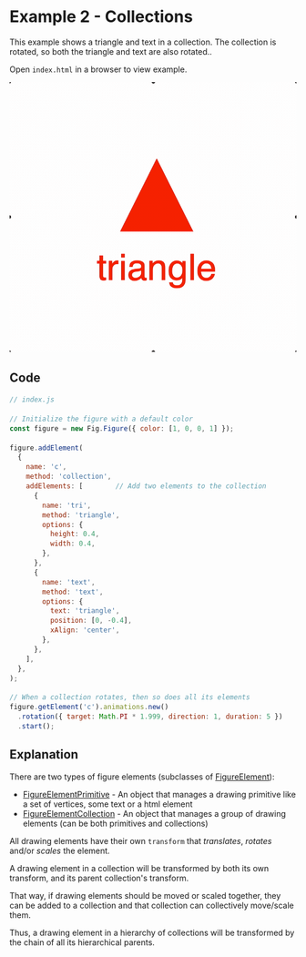 # Example 2 - Collections

This example shows a triangle and text in a collection. The collection is rotated, so both the triangle and text are also rotated..

Open `index.html` in a browser to view example.

![example](./example.gif)

## Code
```js
// index.js

// Initialize the figure with a default color
const figure = new Fig.Figure({ color: [1, 0, 0, 1] });

figure.addElement(
  {
    name: 'c',
    method: 'collection',
    addElements: [        // Add two elements to the collection
      {
        name: 'tri',
        method: 'triangle',
        options: {
          height: 0.4,
          width: 0.4,
        },
      },
      {
        name: 'text',
        method: 'text',
        options: {
          text: 'triangle',
          position: [0, -0.4],
          xAlign: 'center',
        },
      },
    ],
  },
);

// When a collection rotates, then so does all its elements
figure.getElement('c').animations.new()
  .rotation({ target: Math.PI * 1.999, direction: 1, duration: 5 })
  .start();
```

## Explanation

There are two types of figure elements (subclasses of [FigureElement](https://airladon.github.io/FigureOne/#figureElement)):

* [FigureElementPrimitive](https://airladon.github.io/FigureOne/#figureelementprimitive) - An object that manages a drawing primitive like a set of vertices, some text or a html element
* [FigureElementCollection](https://airladon.github.io/FigureOne/#figureelementcollection) - An object that manages a group of drawing elements (can be both primitives and collections)

All drawing elements have their own `transform` that *translates*, *rotates* and/or *scales* the element.

A drawing element in a collection will be transformed by both its own transform, and its parent collection's transform.

That way, if drawing elements should be moved or scaled together, they can be added to a collection and that collection can collectively move/scale them.

Thus, a drawing element in a hierarchy of collections will be transformed by the chain of all its hierarchical parents.
